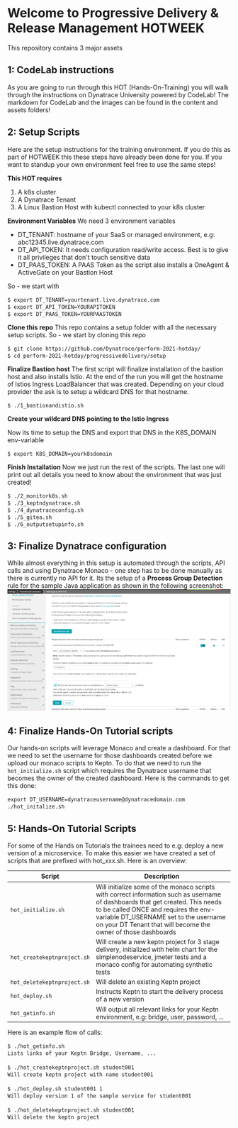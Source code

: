 # Welcome to Progressive Delivery & Release Management HOTWEEK

This repository contains 3 major assets

## 1: CodeLab instructions

As you are going to run through this HOT (Hands-On-Training) you will walk through the instructions on Dynatrace University powered by CodeLab!
The markdown for CodeLab and the images can be found in the content and assets folders!

## 2: Setup Scripts

Here are the setup instructions for the training environment. If you do this as part of HOTWEEK this these steps have already been done for you. If you want to standup your own environment feel free to use the same steps!

**This HOT requires**
1. A k8s cluster 
1. A Dynatrace Tenant
1. A Linux Bastion Host with kubectl connected to your k8s cluster

**Environment Variables**
We need 3 environment variables
* DT_TENANT: hostname of your SaaS or managed environment, e.g: abc12345.live.dynatrace.com
* DT_API_TOKEN: It needs configuration read/write access. Best is to give it all privileges that don't touch sensitive data
* DT_PAAS_TOKEN: A PAAS Token as the script also installs a OneAgent & ActiveGate on your Bastion Host

So - we start with
```console
$ export DT_TENANT=yourtenant.live.dynatrace.com
$ export DT_API_TOKEN=YOURAPITOKEN
$ export DT_PAAS_TOKEN=YOURPAASTOKEN
```

**Clone this repo**
This repo contains a setup folder with all the necessary setup scripts. So - we start by cloning this repo
```console
$ git clone https://github.com/Dynatrace/perform-2021-hotday/
$ cd perform-2021-hotday/progressivedelivery/setup
```

**Finalize Bastion host**
The first script will finalize installation of the bastion host and also installs Istio. At the end of the run you will get the hostname of Istios Ingress LoadBalancer that was created. Depending on your cloud provider the ask is to setup a wildcard DNS for that hostname.

```console
$ ./1_bastionandistio.sh
```

**Create your wildcard DNS pointing to the Istio Ingress**

Now its time to setup the DNS and export that DNS in the K8S_DOMAIN env-variable

```console
$ export K8S_DOMAIN=yourk8sdomain
```

**Finish Installation**
Now we just run the rest of the scripts. The last one will print out all details you need to know about the environment that was just created!

```console
$ ./2_monitork8s.sh
$ ./3_keptndynatrace.sh
$ ./4_dynatraceconfig.sh
$ ./5_gitea.sh
$ ./6_outputsetupinfo.sh
```

## 3: Finalize Dynatrace configuration

While almost everything in this setup is automated through the scripts, API calls and using Dynatrace Monaco - one step has to be done manually as there is currently no API for it. Its the setup of a **Process Group Detection** rule for the sample Java application as shown in the following screenshot:
![](./assets/images/00_pgi_detection_javaapp.png)

## 4: Finalize Hands-On Tutorial scripts

Our hands-on scripts will leverage Monaco and create a dashboard. For that we need to set the username for those dashboards created before we upload our monaco scripts to Keptn. To do that we need to run the `hot_initialize.sh` script which requires the Dynatrace username that becomes the owner of the created dashboard. Here is the commands to get this done:

```console
export DT_USERNAME=dynatraceusername@dynatracedomain.com
./hot_initalize.sh
```

## 5: Hands-On Tutorial Scripts

For some of the Hands on Tutorials the trainees need to e.g: deploy a new version of a microservice.
To make this easier we have created a set of scripts that are prefixed with hot_xxx.sh. Here is an overview:

| Script | Description |
| ----- | ---------|
| `hot_initialize.sh` | Will initialize some of the monaco scripts with correct information such as username of dashboards that get created. This needs to be called ONCE and requires the env-variable DT_USERNAME set to the username on your DT Tenant that will become the owner of those dashboards | 
| `hot_createkeptnproject.sh` | Will create a new keptn project for 3 stage delivery, initialized with helm chart for the simplenodeservice, jmeter tests and a monaco config for automating synthetic tests |
| `hot_deletekeptnproject.sh` | Will delete an existing Keptn project |
| `hot_deploy.sh` | Instructs Keptn to start the delivery process of a new version |
| `hot_getinfo.sh` | Will output all relevant links for your Keptn environment, e.g: bridge, user, password, ... |

Here is an example flow of calls:
```console
$ ./hot_getinfo.sh
Lists links of your Keptn Bridge, Username, ...

$ ./hot_createkeptnproject.sh student001
Will create keptn project with name student001

$ ./hot_deploy.sh student001 1
Will deploy version 1 of the sample service for student001

$ ./hot_deletekeptnproject.sh student001
Will delete the keptn project
```


